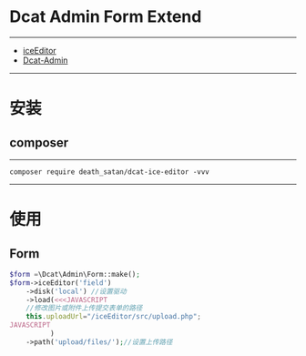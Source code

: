 # Dcat Admin Form Extend

---

* [iceEditor](https://www.iceui.cn/iceEditor/)
* [Dcat-Admin](https://github.com/jqhph/dcat-admin)

---

# 安装
## composer

---
```shell
composer require death_satan/dcat-ice-editor -vvv
```
---

# 使用
## Form

```php
$form =\Dcat\Admin\Form::make();
$form->iceEditor('field')
    ->disk('local') //设置驱动
    ->load(<<<JAVASCRIPT
    //修改图片或附件上传提交表单的路径
    this.uploadUrl="/iceEditor/src/upload.php";
JAVASCRIPT
          )
    ->path('upload/files/');//设置上传路径
```

